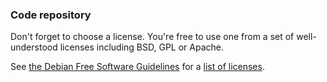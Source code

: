 ### Code repository

Don't forget to choose a license. You're free to use one from a set of
well-understood licenses including BSD, GPL or Apache.

See [the Debian Free Software Guidelines](https://www.debian.org/social_contract#guidelines)
for a [list of licenses](https://www.debian.org/legal/licenses/).

